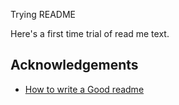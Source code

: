 
Trying README 

Here's  a first time trial of read me text.

## Acknowledgements

 - [How to write a Good readme](https://bulldogjob.com/news/449-how-to-write-a-good-readme-for-your-github-project)

  